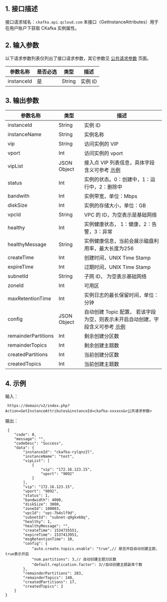 ## 1. 接口描述
接口请求域名：`ckafka.api.qcloud.com`
本接口（GetInstanceAttributes）用于在用户账户下获取 CKafka 实例属性。

## 2. 输入参数
以下请求参数列表仅列出了接口请求参数，其它参数见 [公共请求参数](https://cloud.tencent.com/document/api/597/10084) 页面。

| 参数名称 | 是否必选  | 类型 | 描述 |
|---------|---------|---------|---------|
| instanceId | 是| String| 实例 ID |

## 3. 输出参数

| 参数名称 | 类型 | 描述 |
| --- | --- | --- |
| instanceId | String | 实例 ID |
| instanceName | String | 实例名称 |
| vip | String | 访问实例的 VIP |
| vport | Int | 访问实例的 vport |
| vipList|JSON Object| 接入点 VIP 列表信息，具体字段含义可参考 [示例](#示例)|
| status | Int | 实例的状态。0：创建中，1：运行中，2：删除中 |
| bandwith | Int | 实例带宽，单位：Mbps |
| diskSize | Int | 实例的存储大小，单位：GB |
| vpcId | String | VPC 的 ID，为空表示是基础网络 |
| healthy| Int | 实例健康状态， 1：健康，2：告警，3：异常|
| healthyMessage|String|实例健康信息，当前会展示磁盘利用率，最大长度为256|
| createTime| Int|创建时间，UNIX Time Stamp|
| expireTime | Int|过期时间，UNIX Time Stamp|
| subnetId | String |子网 ID， 为空表示基础网络|
| zoneId | Int | 可用区 |
| maxRetentionTime | Int | 实例日志的最长保留时间，单位：分钟 |
| config |JSON Object| 自动创建 Topic 配置， 若该字段为空，则表示未开启自动创建，字段含义可参考 [示例](#示例) |
| remainderPartitions | Int | 剩余创建分区数|
| remainderTopics | Int | 剩余创建主题数 |
| createdPartitions | Int | 当前创建分区数 |
| createdTopics | Int | 当前创建主题数 |


## 4. 示例<span id="示例"></span>

输入：

```
 https://domain/v2/index.php?Action=GetInstanceAttributes&instanceId=ckafka-xxxxxx&<公共请求参数>
```

输出：

```
 {
    "code": 0,
    "message": "",
    "codeDesc": "Success",
    "data": {
        "instanceId": "ckafka-rylqnz2l",
        "instanceName": "test",
        "vipList": [   
            {
                "vip": "172.16.123.15",
                "vport": "9092"
            }
        ],
        "vip": "172.16.123.15",
        "vport": "9092",
        "status": 1,
        "bandwidth": 4000,
        "diskSize": 3000, 
        "zoneId": 100003, 
        "vpcId": "vpc-7b4slf9d",
        "subnetId": "subnet-q9gkx68q",
        "healthy": 1,
        "healthyMessage": "",
        "createTime": 1534735551,
        "expireTime": 1537413951,
        "msgRetentionTime": 10,
        "config": {
            "auto.create.topics.enable": "true",// 是否开启自动创建主题，true表示开启
            "num.partitions": 3,// 自动创建主题分区数
            "default.replication.factor": 3//自动创建主题副本个数
        },
        "remainderPartitions": 283,
        "remainderTopics": 148,
        "createdPartitions": 17,
        "createdTopics": 2
    }
}
```













